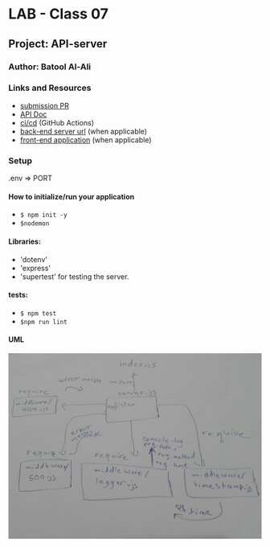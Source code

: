 # LAB - Class 07

## Project: API-server

### Author: Batool Al-Ali

### Links and Resources

- [submission PR](https://github.com/batool-alali-401-advanced-javascript/api-server/pull/3)
- [API Doc](https://app.swaggerhub.com/apis/batoolalali/API-server/0.1)
- [ci/cd](http://xyz.com) (GitHub Actions)
- [back-end server url](http://xyz.com) (when applicable)
- [front-end application](http://xyz.com) (when applicable)


### Setup
.env => PORT

#### How to initialize/run your application 
- `$ npm init -y`
- `$nodemon`

#### Libraries:
- 'dotenv'
- 'express'
- 'supertest' for testing the server.

#### tests:
- `$ npm test`
- `$npm run lint`


#### UML
![UML Diagram](UML2.jpg)